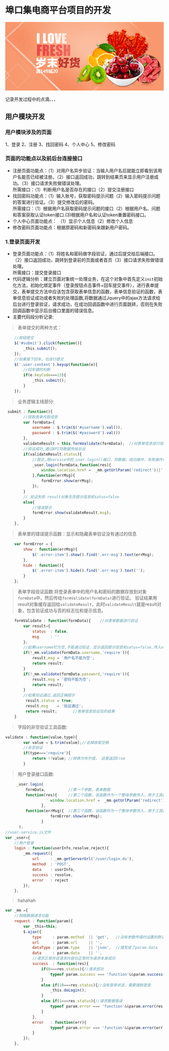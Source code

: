 # 埠口集电商平台项目的开发
![](https://github.com/SUNNERCMS/bkj/blob/master/src/image/banner/banner1.jpg)  

记录开发过程中的点滴、、、
## 用户模块开发
### 用户模块涉及的页面
1、登录 2、注册 3、找回密码 4、个人中心 5、修改密码
### 页面的功能点以及前后台连接接口
- 注册页面功能点：（1）对用户名异步验证：当输入用户名后就能立即看到该用户名能否已经被注册。（2）接口返回成功，跳转到结果页来显示用户注册成功。（3）接口请求失败做错误处理。  
所需接口：（1）判断用户名是否存在的接口（2）提交注册接口  
- 找回密码功能点：（1）输入账号，获取密码提示问题（2）输入密码提示问题的答案进行验证。（3）提交修改后的密码。  
所需接口：（1）根据用户名获取密码提示问题的接口（2）根据用户名、问题和答案获取认证token接口.(3)根据用户名和认证token重置密码接口。  
- 个人中心页面功能点：
（1）显示个人信息（2）修改个人信息  
- 修改密码页面功能点：根据原密码和新密码来跟新用户密码。
### 1.登录页面开发  
- 登录页面功能点：（1）将姓名和密码做字段验证，通过后提交给后端接口。（2）接口返回成功，跳转到登录前的页面或者首页（3）接口请求失败做错误处理。  
所需接口：提交登录接口  
- 代码逻辑分析：建立页面对象统一处理业务，在这个对象中首先定义`init`初始化方法，初始化绑定事件（登录按钮点击事件+回车提交事件），进行表单提交，表单提交方法中应该包含获取表单信息的函数，表单信息验证的函数，表单信息验证成功或者失败的处理函数,将数据通过Jquery中的ajax方法请求给后台进行登录验证，请求成功，在成功回调函数中进行页面跳转，否则在失败回调函数中显示后台接口里面的错误信息。
- 主要代码段分析记录:
> 表单提交的两种方式：  
````js
    //按钮提交
    $('#submit').click(function(){
        _this.submit();
    });
    //如果按下回车，也进行提交
    $('.user-content').keyup(function(e){
        //回车键的判断
        if(e.keyCode===13){
            _this.submit();
        }
    });
````
> 业务逻辑主线部分: 
````js
 submit : function(){
        //获取表单内容信息
        var formData={
            username : $.trim($('#username').val()),
            password : $.trim($('#password').val())
        },
        validateResult = this.formValidate(formData);  //对表单信息进行验证,此处为表单验证结果，验证返回的是reslut对象
        //验证成功,通过API将数据传给后台
        if(validateResult.status){
            //提交,用service中的_user.login()接口，将数据，成功操作，失败操作传给后台
            _user.login(formData,function(res){
                window.location.href =  _mm.getUrlParam('redirect')||'./index.html';
            },function(errMsg){
                formError.show(errMsg);
            });
        }
        // 验证失败 result对象包含提示信息和satus=false
        else{
            //错误提示
            formError.show(validateResult.msg);
        }
    },
   ````
> 表单里的错误提示函数：显示和隐藏表单验证没有通过的信息
````js
    var formError = {
        show : function(errMsg){
            $('.error-item').show().find('.err-msg').text(errMsg);
        },
        hide : function(){
            $('.error-item').hide().find('.err-msg').text('');
        }
    };
````
> 表单字段验证函数:将登录表单中的用户名和密码的数据存放到对象`formData`中，然后传给`formValidate(formData)`进行验证。
> 验证结果用result对象缓存返回给`validateResult`，此时`validateResult`就是result对象，包含验证成功与否的标志位和提示信息。
````js
    formValidate : function(formData){    //对表单数据进行验证
        var result={
            status  : false,
            msg     : ''
        };
        //如果username栏为空,不能通过验证，显示返回提示信息和satus=false,传入validateResult,其值就是result对象
        if(!_mm.validate(formData.username,'require')){
            result.msg = '用户名不能为空';
            return result;
        }
        if(!_mm.validate(formData.password,'require')){
            result.msg = '密码不能为空';
            return result;
        } 
        //如果验证通过,返回正确提示
         result.status = true;
         result.msg    = '验证通过';
         return result;       //表单信息验证后的结果
    }
````
> 字段的非空验证工具函数:
````js
validate : function(value,type){ 
        var value = $.trim(value);//去掉收尾空格
        //非空验证
        if(type==='require'){
            return !!value; //转换为布尔值， 这里返回true
        }
````
> 用户登录接口函数:
````js
     _user.login(
         formData,          //第一个参数，表单数据
         function(res){     //第二个函数，该函数作为一个整体参数传入，用于工具函数`_mm.request`中的成功回调函数
                    window.location.href =  _mm.getUrlParam('redirect')||'./index.html';
                },
         function(errMsg){  //第三个函数，该函数作为一个整体参数传入，用于工具函数`_mm.request`中的失败回调函数
                    formError.show(errMsg);
                }
      );
//user-service.js文件
var _user={
    //用户登录
    login : function(userInfo,resolve,reject){
        _mm.request({
            url     : _mm.getServerUrl('/user/login.do'),
            method  : 'POST',
            data    : userInfo,
            success : resolve,
            error   : reject
        });
    },
````
> hahahah
````js
var _mm ={
    //网络数据请求功能
    request : function(param){
        var _this=this;
        $.ajax({
            type     : param.method  || 'get',   //没有参数传值时设置的默认值，短路用法
            url      : param.url     || '',
            dataType : param.type    || 'json',  //错写成了param.data
            data     : param.data    || '',
            //请求正常并且请求内容也正常时为请求本身成功
            success  : function(res){
                if(0===res.status){//请求成功
                    typeof param.success === 'function'&&param.success(res.data,res.msg);
                }
                else if(10===res.status){//没有登录状态，需要强制登录
                    _this.doLogin();
                }
                else if(1===res.status){//请求数据错误
                    typeof param.error === 'function'&&param.error(res.msg);
                }
            },
            error   : function(err){
                    typeof param.error === 'function'&&param.error(err.statusText);
            }
        });
    },
````



